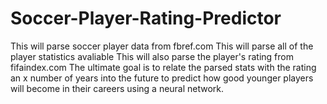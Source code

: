 # Soccer-Player-Rating-Predictor
This will parse soccer player data from fbref.com
This will parse all of the player statistics avaliable
This will also parse the player's rating from fifaindex.com
The ultimate goal is to relate the parsed stats with the rating an x number of years into the future to predict how good younger players will become in their careers using a neural network.
